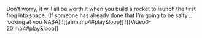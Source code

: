 Don't worry, it will all be worth it when you build a rocket to launch the first frog into space. (If someone has already done that I'm going to be salty... looking at you NASA)
![[ahm.mp4#play&loop]]
![[Video0-20.mp4#play&loop]]
